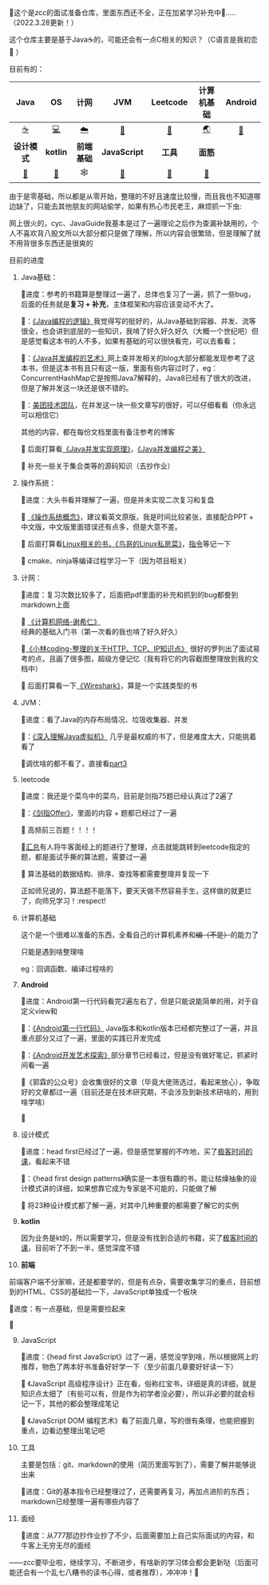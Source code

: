 :wave:这个是zcc的面试准备仓库，里面东西还不全，正在加紧学习补充中:running:.....（2022.3.28更新！）

这个仓库主要是基于Java:coffee:的，可能还会有一点C相关的知识？（C语言是我初恋:candy: ）

目前有的：

|                             Java                             |                             OS                             |                             计网                             |                             JVM                              |                           Leetcode                           |                          计算机基础                          |                           Android                            |
| :----------------------------------------------------------: | :--------------------------------------------------------: | :----------------------------------------------------------: | :----------------------------------------------------------: | :----------------------------------------------------------: | :----------------------------------------------------------: | :----------------------------------------------------------: |
|  [:coffee:](https://github.com/amyZhoucc/CS/tree/main/java)  | [:computer:](https://github.com/amyZhoucc/CS/tree/main/os) | [:cloud:](https://github.com/amyZhoucc/CS/tree/main/%E8%AE%A1%E7%BD%91) | [:japanese_ogre:](​https://github.com/amyZhoucc/CS/tree/main/jvm) | [:lion:](​https://github.com/amyZhoucc/CS/tree/main/leetcode_%E5%A4%A7%E6%88%98300%E9%A2%98) | [:earth_asia:](​https://github.com/amyZhoucc/CS/tree/main/%E8%AE%A1%E7%AE%97%E6%9C%BA%E5%9F%BA%E7%A1%80%E7%9F%A5%E8%AF%86) | [:robot:](https://github.com/amyZhoucc/CS/tree/main/android%E5%AD%A6%E4%B9%A0%E7%AC%94%E8%AE%B0) |
|                         **设计模式**                         |                         **kotlin**                         |                         **前端基础**                         |                        **JavaScript**                        |                           **工具**                           |                           **面筋**                           |                                                              |
| [:deer:](https://github.com/amyZhoucc/CS/tree/main/%E8%AE%BE%E8%AE%A1%E6%A8%A1%E5%BC%8F) | [:man:](https://github.com/amyZhoucc/CS/tree/main/kotlin)  |                         :spider_web:                         | [:memo:](https://github.com/amyZhoucc/CS/tree/main/JavaScript) | [:slot_machine:](https://github.com/amyZhoucc/CS/tree/main/%E5%B7%A5%E5%85%B7) | [:trumpet:](https://github.com/amyZhoucc/CS/tree/main/%E7%83%A4%E9%9D%A2%E7%AD%8B) |                                                              |


由于是零基础，所以都是从零开始，整理的不好且速度比较慢，而且我也不知道哪边缺了，只能去其他朋友的网站偷学，如果有热心市民老王，麻烦抓一下虫:

网上很火的，cyc、JavaGuide我基本是过了一遍理论之后作为查漏补缺用的，个人不喜欢背八股文所以大部分都只是做了理解，所以内容会很繁琐，但是理解了就不用背很多东西还是很爽的

目前的进度

1. Java基础：

   :bookmark_tabs:进度：参考的书籍算是整理过一遍了，总体也复习了一遍，抓了一些bug，后面的任务就是**复习 + 补充**，主体框架和内容应该变动不大了。

   :book:：[《Java编程的逻辑》](https://weread.qq.com/web/reader/b51320f05e159eb51b29226)我觉得写的挺好的，从Java基础到容器、并发、流等很全，也会讲到底层的一些知识，我啃了好久好久好久（大概一个世纪吧）但是感觉看这本书的人不多，如果有基础的可以很快看完，可以去看看；

   :book:：[《Java并发编程的艺术》](https://weread.qq.com/web/reader/247324e05a66a124750d9e9)网上查并发相关的blog大部分都能发现参考了这本书，但是这本书有且只有这一版，里面有些内容过时了，eg：ConcurrentHashMap它是按照Java7解释的，Java8已经有了很大的改进，但是了解并发这一块还是很不错的。

   :book:：[美团技术团队](https://tech.meituan.com/)，在并发这一块一些文章写的很好，可以仔细看看（你永远可以相信它）

   其他的内容，都在每份文档里面有备注参考的博客

   :flags: 后面打算看[《Java并发实现原理》](https://weread.qq.com/web/reader/6de3271071dbddc06de1a75kc81322c012c81e728d9d180)，[《Java并发编程之美》](https://weread.qq.com/web/reader/81c32b507184869281c2a23kc81322c012c81e728d9d180)

   :flags: 补充一些关于集合类等的源码知识（去抄作业）

2. 操作系统：

   :bookmark_tabs:进度：大头书看并理解了一遍，但是并未实现二次复习和复盘

   :book: [《操作系统概念》](https://book.douban.com/subject/30297919/)，建议看英文原版，我是时间比较紧张，直接配合PPT + 中文版，中文版里面错误还有点多，但是大意不差。

   :flags: 后面打算看[Linux相关的书，《鸟哥的Linux私房菜》](http://linux.vbird.org/)，[指令](https://www.runoob.com/w3cnote/linux-common-command-2.html)等记一下

   :flags: cmake、ninja等编译过程学习一下（因为项目相关）

3. 计网：

   :bookmark_tabs:进度：复习次数比较多了，后面把pdf里面的补充和抓到的bug都誊到markdown上面

   :book: [《计算机网络-谢希仁》](https://weread.qq.com/web/reader/af532c005a007caf51371b1) 经典的基础入门书（第一次看的我也啃了好久好久）

   :book:[《小林coding-整理的关于HTTP、TCP、IP知识点》](https://blog.csdn.net/qq_34827674/category_9811520.html) 很好的罗列出了面试易考的点，且画了很多图，超级方便记忆（我有将它的内容截图整理放到我的文档中）

   :flags: 后面打算看一下[《Wireshark》](https://weread.qq.com/web/reader/86c329705b208086cbdf910)，算是一个实践类型的书

4. JVM：

   :bookmark_tabs:进度：看了Java的内存布局情况、垃圾收集器、并发

   :book:：[《深入理解Java虚拟机》](https://weread.qq.com/web/reader/9b832f305933f09b86bd2a9) 几乎是最权威的书了，但是难度太大，只能挑着看了

   :flags:调优啥的都不看了，直接看[part3](https://weread.qq.com/web/reader/9b832f305933f09b86bd2a9k45c322601945c48cce2e120)

5. leetcode

   :bookmark_tabs:进度：我还是个菜鸟中的菜鸟，目前是剑指75题已经认真过了2遍了

   :book:：[《剑指Offer》](https://book.douban.com/subject/6966465/)，里面的内容 + 题都已经过了一遍

   :flags: 高频前三百题！！！！

   :flags:[汇总](https://codetop.cc/#/home)有人将牛客面经上的题进行了整理，点击就能跳转到leetcode指定的题，都是面试手撕的算法题，需要过一遍

   :flags: 算法基础的数据结构、排序、查找等都需要整理并复现一下

   正如师兄说的，算法题不能落下，要天天做不然容易手生，这样做的就更烂了，向师兄学习！:respect!

6. 计算机基础

   这个是一个很难以准备的东西，全看自己的计算机素养和~~编（不是）~~的能力了

   只能是遇到啥整理啥

   eg：回调函数、编译过程啥的

7. **Android**

   :bookmark_tabs:进度：Android第一行代码看完2遍左右了，但是只能说能简单的用，对于自定义view和

   :book:：[《Android第一行代码》](https://weread.qq.com/web/reader/7c532360718ff6317c5255d) Java版本和kotlin版本已经都完整过了一遍，并且重点部分又过了一遍，里面的实践已开发完成

   :book:：[《Android开发艺术探索》](https://weread.qq.com/web/reader/9d932320716a2b159d9b881)部分章节已经看过，但是没有做好笔记，抓紧时间看一遍

   :book:《郭霖的公众号》会收集很好的文章（毕竟大佬筛选过，看起来放心），争取好的文章都过一遍（目前还是在技术研究期，不会涉及到新技术研啥的，用到啥学啥）

   :flags:

8. 设计模式

   :bookmark_tabs:进度：head first已经过了一遍，但是感觉掌握的不咋地，买了[极客时间的课](https://time.geekbang.org/column/intro/100039001)，看起来不错

   :book:：《head first design patterns》确实是一本很有趣的书，能让枯燥抽象的设计模式讲的详细，如果想靠它成为专家是不可能的，只能做了解

   :flags: 将23种设计模式都了解一遍，对其中几种重要的都需要了解它的实例

9. **kotlin**

   因为业务是kt的，所以需要学习，但是没有找到合适的书籍，买了[极客时间的课](https://time.geekbang.org/course/detail/100009801-10670)，目前听了不到一半，感觉深度不错

10. **前端**

   前端客户端不分家嘛，还是都要学的，但是有点杂，需要收集学习的重点，目前想到的HTML、CSS的基础捡一下，JavaScript单独成一个板块

   :bookmark_tabs:进度：有一点基础，但是需要捡起来

   :flags: 

9. JavaScript

   :bookmark_tabs:进度：《head first JavaScript》过了一遍，感觉没学到啥，所以根据网上的推荐，物色了两本好书准备好好学一下（至少前面几章要好好读一下）

   :flags: 《JavaScript 高级程序设计》正在看，俗称红宝书，详细是真的详细，就是知识点太细了（有些可以有，但是作为初学者没必要），所以非必要的就会标记一下，其他的都会整理成笔记

   :flags: 《JavaScript DOM 编程艺术》看了前面几章，写的很有条理，也能把握到重点，边看边整理出笔记吧

10. 工具

    主要是包括：git、markdown的使用（简历里面写到了），需要了解并能够说出来

    :bookmark_tabs:进度：Git的基本指令已经整理过了，还需要再复习，再加点进阶的东西；markdown已经整理一遍有哪些内容了

11. 面经

    :bookmark_tabs:进度：从777那边抄作业抄了不少，后面需要加上自己实际面试的内容，和牛客上无穷无尽的面经

——zcc要毕业啦，继续学习，不断进步，有啥新的学习体会都会更新哒（后面可能还会有一个乱七八糟书的读书心得，或者推荐），冲冲冲！:rocket:
